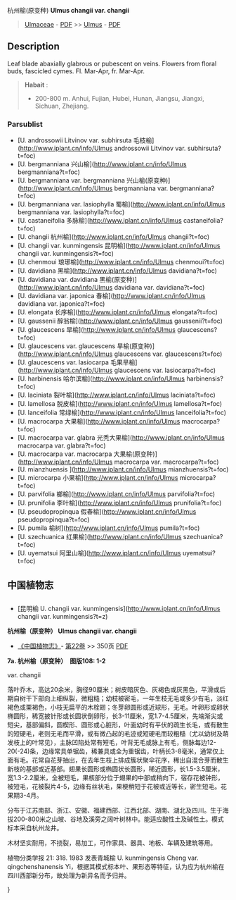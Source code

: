 杭州榆(原变种) **Ulmus changii var. changii**

> [Ulmaceae](http://www.iplant.cn/info/Ulmaceae?t=foc) - [PDF](http://www.iplant.cn/foc/pdf/Ulmaceae.pdf) >> [Ulmus](http://www.iplant.cn/info/Ulmus?t=foc) - [PDF](http://www.iplant.cn/foc/pdf/Ulmus.pdf)

## Description

Leaf blade abaxially glabrous or pubescent on veins. Flowers from floral buds, fascicled cymes. Fl. Mar-Apr, fr. Mar-Apr.

> **Habait** : 
>* 200-800 m. Anhui, Fujian, Hubei, Hunan, Jiangsu, Jiangxi, Sichuan, Zhejiang.

### Parsublist

* [U.  androssowii Litvinov var. subhirsuta  毛枝榆](http://www.iplant.cn/info/Ulmus androssowii Litvinov var. subhirsuta?t=foc)
* [U.  bergmanniana  兴山榆](http://www.iplant.cn/info/Ulmus bergmanniana?t=foc)
* [U.  bergmanniana var. bergmanniana  兴山榆(原变种)](http://www.iplant.cn/info/Ulmus bergmanniana var. bergmanniana?t=foc)
* [U.  bergmanniana var. lasiophylla  蜀榆](http://www.iplant.cn/info/Ulmus bergmanniana var. lasiophylla?t=foc)
* [U.  castaneifolia  多脉榆](http://www.iplant.cn/info/Ulmus castaneifolia?t=foc)
* [U.  changii  杭州榆](http://www.iplant.cn/info/Ulmus changii?t=foc)
* [U.  changii var. kunmingensis  昆明榆](http://www.iplant.cn/info/Ulmus changii var. kunmingensis?t=foc)
* [U.  chenmoui  琅琊榆](http://www.iplant.cn/info/Ulmus chenmoui?t=foc)
* [U.  davidiana  黑榆](http://www.iplant.cn/info/Ulmus davidiana?t=foc)
* [U.  davidiana var. davidiana  黑榆(原变种)](http://www.iplant.cn/info/Ulmus davidiana var. davidiana?t=foc)
* [U.  davidiana var. japonica  春榆](http://www.iplant.cn/info/Ulmus davidiana var. japonica?t=foc)
* [U.  elongata  长序榆](http://www.iplant.cn/info/Ulmus elongata?t=foc)
* [U.  gaussenii  醉翁榆](http://www.iplant.cn/info/Ulmus gaussenii?t=foc)
* [U.  glaucescens  旱榆](http://www.iplant.cn/info/Ulmus glaucescens?t=foc)
* [U.  glaucescens var. glaucescens  旱榆(原变种)](http://www.iplant.cn/info/Ulmus glaucescens var. glaucescens?t=foc)
* [U.  glaucescens var. lasiocarpa  毛果旱榆](http://www.iplant.cn/info/Ulmus glaucescens var. lasiocarpa?t=foc)
* [U.  harbinensis  哈尔滨榆](http://www.iplant.cn/info/Ulmus harbinensis?t=foc)
* [U.  laciniata  裂叶榆](http://www.iplant.cn/info/Ulmus laciniata?t=foc)
* [U.  lamellosa  脱皮榆](http://www.iplant.cn/info/Ulmus lamellosa?t=foc)
* [U.  lanceifolia  常绿榆](http://www.iplant.cn/info/Ulmus lanceifolia?t=foc)
* [U.  macrocarpa  大果榆](http://www.iplant.cn/info/Ulmus macrocarpa?t=foc)
* [U.  macrocarpa var. glabra  光秃大果榆](http://www.iplant.cn/info/Ulmus macrocarpa var. glabra?t=foc)
* [U.  macrocarpa var. macrocarpa  大果榆(原变种)](http://www.iplant.cn/info/Ulmus macrocarpa var. macrocarpa?t=foc)
* [U.  mianzhuensis  ](http://www.iplant.cn/info/Ulmus mianzhuensis?t=foc)
* [U.  microcarpa  小果榆](http://www.iplant.cn/info/Ulmus microcarpa?t=foc)
* [U.  parvifolia  榔榆](http://www.iplant.cn/info/Ulmus parvifolia?t=foc)
* [U.  prunifolia  李叶榆](http://www.iplant.cn/info/Ulmus prunifolia?t=foc)
* [U.  pseudopropinqua  假春榆](http://www.iplant.cn/info/Ulmus pseudopropinqua?t=foc)
* [U.  pumila  榆树](http://www.iplant.cn/info/Ulmus pumila?t=foc)
* [U.  szechuanica  红果榆](http://www.iplant.cn/info/Ulmus szechuanica?t=foc)
* [U.  uyematsui  阿里山榆](http://www.iplant.cn/info/Ulmus uyematsui?t=foc)

## 中国植物志

## 
* [昆明榆  U.  changii var. kunmingensis](http://www.iplant.cn/info/Ulmus changii var. kunmingensis?t=z)

**杭州榆（原变种） Ulmus changii var. changii**

* [《中国植物志》](http://www.iplant.cn/frps)- [第22卷](http://www.iplant.cn/frps/vol/22) >> 350页 [PDF](http://www.iplant.cn/frps/pdf/22/350a.pdf)

**7a. 杭州榆（原变种）　图版108: 1-2**

var. changii

落叶乔木，高达20余米，胸径90厘米；树皮暗灰色、灰褐色或灰黑色，平滑或后期自树干下部向上细纵裂，微粗糙；幼枝被密毛，一年生枝无毛或多少有毛，淡红褐色或栗褐色，小枝无扁平的木栓翅；冬芽卵圆形或近球形，无毛。叶卵形或卵状椭圆形，稀宽披针形或长圆状倒卵形，长3-11厘米，宽1.7-4.5厘米，先端渐尖或短尖，基部偏斜，圆楔形、圆形或心脏形，叶面幼时有平伏的疏生长毛，或有散生的短硬毛，老则无毛而平滑，或有微凸起的毛迹或短硬毛而较粗糙（尤以幼树及萌发枝上的叶常见），主脉凹陷处常有短毛，叶背无毛或脉上有毛，侧脉每边12-20(-24)条，边缘常具单锯齿，稀兼具或全为重锯齿，叶柄长3-8毫米，通常仅上面有毛。花常自花芽抽出，在去年生枝上排成簇状聚伞花序，稀出自混合芽而散生新枝的基部或近基部。翅果长圆形或椭圆状长圆形，稀近圆形，长1.5-3.5厘米，宽1.3-2.2厘米，全被短毛，果核部分位于翅果的中部或稍向下，宿存花被钟形，被短毛，花被裂片4-5，边缘有丝状毛，果梗稍短于花被或近等长，密生短毛。花果期3-4月。

分布于江苏南部、浙江、安徽、福建西部、江西北部、湖南、湖北及四川。生于海拔200-800米之山坡、谷地及溪旁之阔叶树林中。能适应酸性土及碱性土。模式标本采自杭州龙井。

木材坚实耐用，不挠裂，易加工，可作家具、器具、地板、车辆及建筑等用。

植物分类学报 21: 318. 1983 发表青城榆 U. kunmingensis Cheng var. qingchenshanensis Yi，根据其模式标本叶、果形态等特征，认为应为杭州榆在四川西部新分布，故处理为新异名而予归并。

}